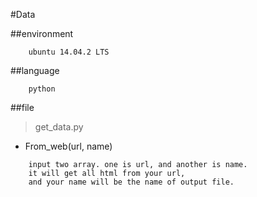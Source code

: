 #Data

##environment

```
	ubuntu 14.04.2 LTS
```

##language

```
	python
```

##file

> get_data.py

- From_web(url, name)

```
	input two array. one is url, and another is name.
	it will get all html from your url,
	and your name will be the name of output file.
```
